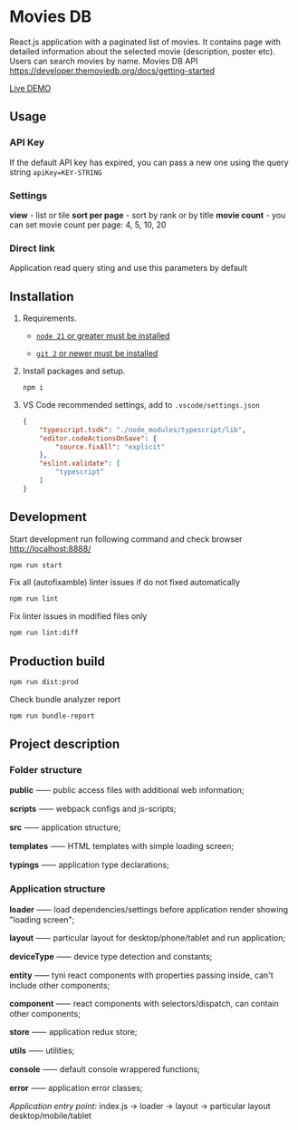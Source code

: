 # Movies DB

React.js application with a paginated list of movies. It contains page with detailed information about the selected movie (description, poster etc). Users can search movies by name.
Movies DB API <https://developer.themoviedb.org/docs/getting-started>

[Live DEMO](https://oleggnet.dev/cv/moviesdb/)

## Usage

### API Key

If the default API key has expired, you can pass a new one using the query string `apiKey=KEY-STRING`

### Settings

**view** - list or tile
**sort per page** - sort by rank or by title
**movie count** - you can set movie count per page: 4, 5, 10, 20

### Direct link

Application read query sting and use this parameters by default

## Installation

1. Requirements.

    * [`node 21` or greater must be installed](https://nodejs.org/en/download)

    * [`git 2` or newer must be installed](https://git-scm.com/downloads)

1. Install packages and setup.

    ```sh
    npm i
    ```

1. VS Code recommended settings, add to `.vscode/settings.json`

    ```json
    {
        "typescript.tsdk": "./node_modules/typescript/lib",
        "editor.codeActionsOnSave": {
            "source.fixAll": "explicit"
        },
        "eslint.validate": [
            "typescript"
        ]
    }
    ```

## Development

Start development run following command and check browser <http://localhost:8888/>

```sh
npm run start
```

Fix all (autofixamble) linter issues if do not fixed automatically

```sh
npm run lint
```

Fix linter issues in modified files only

```sh
npm run lint:diff
```

## Production build

```sh
npm run dist:prod
```

Check bundle analyzer report

```sh
npm run bundle-report
```

## Project description

### Folder structure

**public** ⸺ public access files with additional web information;

**scripts** ⸺ webpack configs and js-scripts;

**src** ⸺ application structure;

**templates** ⸺ HTML templates with simple loading screen;

**typings** ⸺ application type declarations;

### Application structure

**loader** ⸺ load dependencies/settings before application render showing "loading screen";

**layout** ⸺ particular layout for desktop/phone/tablet and run application;

**deviceType** ⸺ device type detection and constants;

**entity** ⸺ tyni react components with properties passing inside, can't include other components;

**component** ⸺ react components with selectors/dispatch, can contain other components;

**store** ⸺ application redux store;

**utils** ⸺ utilities;

**console** ⸺ default console wrappered functions;

**error** ⸺ application error classes;

*Application entry point:* index.js -> loader -> layout -> particular layout desktop/mobile/tablet
